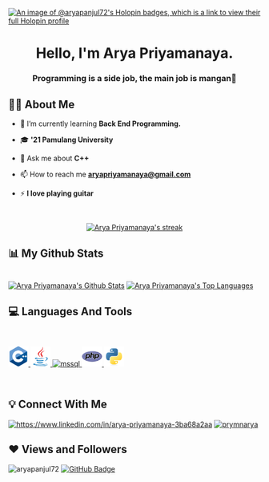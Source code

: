 [![An image of @aryapanjul72's Holopin badges, which is a link to view their full Holopin profile](https://holopin.me/aryapanjul72)](https://holopin.io/@aryapanjul72)
<h1 align="center">Hello, I'm Arya Priyamanaya.</h1>
<h3 align="center">Programming is a side job, the main job is mangan🍕</h3>

## 🙋‍♂️ About Me
- 🌱 I’m currently learning **Back End Programming.**
  
- 🎓 **'21 Pamulang University**

- 💬 Ask me about **C++**

- 📫 How to reach me **aryapriyamanaya@gmail.com**

- ⚡ **I love playing guitar**

<br/>

<p align="center">
    <a href="https://github.com/aryapanjul72/github-readme-streak-stats">
        <img title="🔥 Get streak stats for your profile at git.io/streak-stats" alt="Arya Priyamanaya's streak" src="https://github-readme-streak-stats.herokuapp.com/?user=aryapanjul72&theme=black-ice&hide_border=true&stroke=0000&background=060A0CD0"/></a>
   
</p>

## 📊 My Github Stats
<br/>
<a href="https://github.com/aryapanjul72/github-readme-stats"><img alt="Arya Priyamanaya's Github Stats" src="https://github-readme-stats.vercel.app/api?username=aryapanjul72&show_icons=true&count_private=true&theme=react&hide_border=true&bg_color=0D1117" /></a>
 <a href="https://github.com/aryapanjul72/github-readme-stats"><img alt="Arya Priyamanaya's Top Languages" src="https://github-readme-stats.vercel.app/api/top-langs/?username=aryapanjul72&langs_count=8&count_private=true&layout=compact&theme=react&hide_border=true&bg_color=0D1117" /></a>
<br/>

## 💻 Languages And Tools
<br/>
<p align="left"> <a href="https://www.w3schools.com/cpp/" target="_blank" rel="noreferrer"> <img src="https://raw.githubusercontent.com/devicons/devicon/master/icons/cplusplus/cplusplus-original.svg" alt="cplusplus" width="40" height="40"/> </a> <a href="https://www.java.com" target="_blank" rel="noreferrer"> <img src="https://raw.githubusercontent.com/devicons/devicon/master/icons/java/java-original.svg" alt="java" width="40" height="40"/> </a> <a href="https://www.microsoft.com/en-us/sql-server" target="_blank" rel="noreferrer"> <img src="https://www.svgrepo.com/show/303229/microsoft-sql-server-logo.svg" alt="mssql" width="40" height="40"/> </a> <a href="https://www.php.net" target="_blank" rel="noreferrer"> <img src="https://raw.githubusercontent.com/devicons/devicon/master/icons/php/php-original.svg" alt="php" width="40" height="40"/> </a> <a href="https://www.python.org" target="_blank" rel="noreferrer"> <img src="https://raw.githubusercontent.com/devicons/devicon/master/icons/python/python-original.svg" alt="python" width="40" height="40"/> </a> </p>
<br/>

## 💡 Connect With Me
<p align="left">
<a href="https://linkedin.com/in/https://www.linkedin.com/in/arya-priyamanaya-3ba68a2aa" target="blank"><img align="center" src="https://raw.githubusercontent.com/rahuldkjain/github-profile-readme-generator/master/src/images/icons/Social/linked-in-alt.svg" alt="https://www.linkedin.com/in/arya-priyamanaya-3ba68a2aa" height="30" width="40" /></a>
<a href="https://instagram.com/prymnarya" target="blank"><img align="center" src="https://raw.githubusercontent.com/rahuldkjain/github-profile-readme-generator/master/src/images/icons/Social/instagram.svg" alt="prymnarya" height="30" width="40" /></a>
</p>

## ❤ Views and Followers
<a align="left"> <img src="https://komarev.com/ghpvc/?username=aryapanjul72&label=Profile%20views&color=0e75b6&style=flat" alt="aryapanjul72" /> </a>
<a href="https://github.com/aryapanjul72?tab=followers"><img src="https://img.shields.io/github/followers/aryapanjul72?label=Followers&style=social" alt="GitHub Badge"></a>

